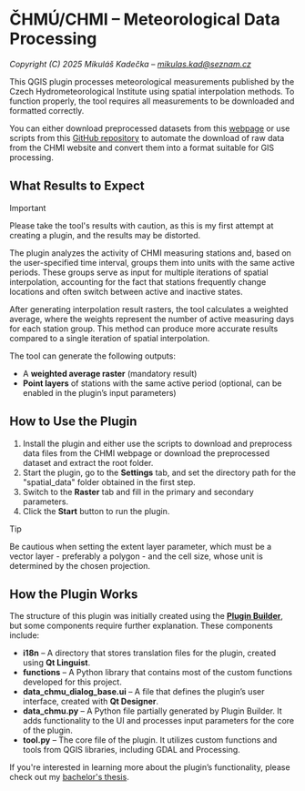 # ČHMÚ/CHMI – Meteorological Data Processing

*Copyright (C) 2025 Mikuláš Kadečka – mikulas.kad@seznam.cz*

This QGIS plugin processes meteorological measurements published by the Czech Hydrometeorological Institute using spatial interpolation methods. To function properly, the tool requires all measurements to be downloaded and formatted correctly.  

You can either download preprocessed datasets from this [webpage](https://drive.google.com/drive/folders/12qYemjNOktYcyJgaK6pPfBqbJCzDAlbV?usp=sharing) or use scripts from this [GitHub repository](https://github.com/mkik12/CHMU-weatherFilesScraper) to automate the download of raw data from the CHMI website and convert them into a format suitable for GIS processing.

## What Results to Expect

> [!IMPORTANT]  
> Please take the tool's results with caution, as this is my first attempt at creating a plugin, and the results may be distorted.

The plugin analyzes the activity of CHMI measuring stations and, based on the user-specified time interval, groups them into units with the same active periods. These groups serve as input for multiple iterations of spatial interpolation, accounting for the fact that stations frequently change locations and often switch between active and inactive states.

After generating interpolation result rasters, the tool calculates a weighted average, where the weights represent the number of active measuring days for each station group. This method can produce more accurate results compared to a single iteration of spatial interpolation.  

The tool can generate the following outputs:  

- A **weighted average raster** (mandatory result)  
- **Point layers** of stations with the same active period (optional, can be enabled in the plugin’s input parameters)

## How to Use the Plugin  

1. Install the plugin and either use the scripts to download and preprocess data files from the CHMI webpage or download the preprocessed dataset and extract the root folder.  
2. Start the plugin, go to the **Settings** tab, and set the directory path for the "spatial_data" folder obtained in the first step.  
3. Switch to the **Raster** tab and fill in the primary and secondary parameters.  
4. Click the **Start** button to run the plugin.

> [!TIP]
> Be cautious when setting the extent layer parameter, which must be a vector layer - preferably a polygon - and the cell size, whose unit is determined by the chosen projection.

## How the Plugin Works  

The structure of this plugin was initially created using the [**Plugin Builder**](https://plugins.qgis.org/plugins/pluginbuilder/), but some components require further explanation. These components include:  

- **i18n** – A directory that stores translation files for the plugin, created using **Qt Linguist**.  
- **functions** – A Python library that contains most of the custom functions developed for this project.  
- **data_chmu_dialog_base.ui** – A file that defines the plugin’s user interface, created with **Qt Designer**.  
- **data_chmu.py** – A Python file partially generated by Plugin Builder. It adds functionality to the UI and processes input parameters for the core of the plugin.  
- **tool.py** – The core file of the plugin. It utilizes custom functions and tools from QGIS libraries, including GDAL and Processing.  

If you're interested in learning more about the plugin’s functionality, please check out my [bachelor's thesis](https://drive.google.com/file/d/1DXLyOIdGAFoZxHrDPvD5-rdhIUGaceaf/view?usp=drive_link).